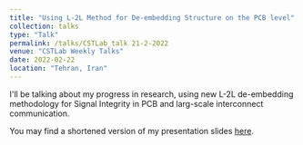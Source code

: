 ```yaml
---
title: "Using L-2L Method for De-embedding Structure on the PCB level"
collection: talks
type: "Talk"
permalink: /talks/CSTLab_talk 21-2-2022
venue: "CSTLab Weekly Talks"
date: 2022-02-22
location: "Tehran, Iran"
---
```



I'll be talking about my progress in research, using new L-2L de-embedding methodology for Signal Integrity in PCB and larg-scale interconnect communication.

You may find a shortened version of my presentation slides [here](https://MiladSeyedi.github.io/files/Y&Z_L-2L_Microstrip.pdf).
